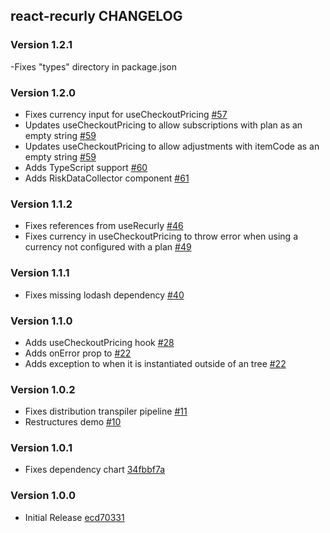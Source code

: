 ## react-recurly CHANGELOG

### Version 1.2.1

-Fixes "types" directory in package.json

### Version 1.2.0

- Fixes currency input for useCheckoutPricing [#57][57]
- Updates useCheckoutPricing to allow subscriptions with plan as an empty string [#59][59]
- Updates useCheckoutPricing to allow adjustments with itemCode as an empty string [#59][59]
- Adds TypeScript support [#60][60]
- Adds RiskDataCollector component [#61][61]

### Version 1.1.2

- Fixes references from useRecurly [#46][46]
- Fixes currency in useCheckoutPricing to throw error when using a currency not configured with a plan [#49][49]

### Version 1.1.1

- Fixes missing lodash dependency [#40][40]

### Version 1.1.0

- Adds useCheckoutPricing hook [#28][28]
- Adds onError prop to <ThreeDSecureAction /> [#22][22]
- Adds exception to <Element /> when it is instantiated outside of an <Elements /> tree [#22][22]

### Version 1.0.2

- Fixes distribution transpiler pipeline [#11][11]
- Restructures demo [#10][10]

### Version 1.0.1

- Fixes dependency chart [34fbbf7a][34fbbf7a]

### Version 1.0.0

- Initial Release [ecd70331][ecd70331]

[61]: https://github.com/recurly/react-recurly/pull/61/commits/05c4d739d5b577084fcc8ec43e4e5989ef37c5a2
[60]: https://github.com/recurly/react-recurly/pull/60/commits/5425f5f2f90e40a1e6585e74cd0e0b57e72a6057
[59]: https://github.com/recurly/react-recurly/pull/59/commits/09b8a23a3f4e7e8608bee4f7fb4583a3a5d7e42f
[57]: https://github.com/recurly/react-recurly/pull/57/commits/26e33efc7bf926205eab6f7bcaad69a4036b3cc8
[49]: https://github.com/recurly/react-recurly/commit/6ae4129b8ccc3d9df68e759cb67098667537ad03
[46]: https://github.com/recurly/react-recurly/commit/3bf0d5349a325993b4ae2b7dfde8ab0fbe2a1085
[40]: https://github.com/recurly/react-recurly/commit/0bba8f01d7e6a7ec0877ecbbc30e3a4627bbc501
[28]: https://github.com/recurly/react-recurly/commit/7c467341d2571d2d26f59621af30cd8c598e726b
[22]: https://github.com/recurly/react-recurly/commit/afb8a4ef665bf5ed6ab3ef8945e299619f769504
[11]: https://github.com/recurly/react-recurly/commit/46f892b18323166d14572347b2194096300f6c62
[10]: https://github.com/recurly/react-recurly/commit/00258f746ad57ea77078f7ceb037608787e2e8ef
[34fbbf7a]: https://github.com/recurly/react-recurly/commit/34fbbf7ac7bac95b480680d2d89d95cc11eddfdf
[ecd70331]: https://github.com/recurly/react-recurly/commit/ecd7033104e4889fea867b4a41c59a96b3b6b519
